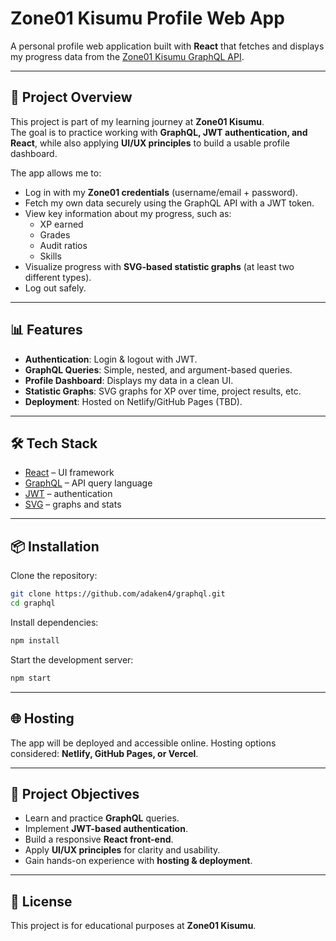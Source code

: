# Zone01 Kisumu Profile Web App

A personal profile web application built with **React** that fetches and displays my progress data from the [Zone01 Kisumu GraphQL API](https://learn.zone01kisumu.ke/api/graphql-engine/v1/graphql).

---

## 🚀 Project Overview

This project is part of my learning journey at **Zone01 Kisumu**.  
The goal is to practice working with **GraphQL, JWT authentication, and React**, while also applying **UI/UX principles** to build a usable profile dashboard.

The app allows me to:

- Log in with my **Zone01 credentials** (username/email + password).  
- Fetch my own data securely using the GraphQL API with a JWT token.  
- View key information about my progress, such as:
  - XP earned
  - Grades
  - Audit ratios
  - Skills  
- Visualize progress with **SVG-based statistic graphs** (at least two different types).  
- Log out safely.  

---

## 📊 Features

- **Authentication**: Login & logout with JWT.  
- **GraphQL Queries**: Simple, nested, and argument-based queries.  
- **Profile Dashboard**: Displays my data in a clean UI.  
- **Statistic Graphs**: SVG graphs for XP over time, project results, etc.  
- **Deployment**: Hosted on Netlify/GitHub Pages (TBD).  

---

## 🛠️ Tech Stack

- [React](https://reactjs.org/) – UI framework  
- [GraphQL](https://graphql.org/) – API query language  
- [JWT](https://jwt.io/) – authentication  
- [SVG](https://developer.mozilla.org/en-US/docs/Web/SVG) – graphs and stats  

---

## 📦 Installation

Clone the repository:

```bash
git clone https://github.com/adaken4/graphql.git
cd graphql
````

Install dependencies:

```bash
npm install
```

Start the development server:

```bash
npm start
```

---

## 🌐 Hosting

The app will be deployed and accessible online.
Hosting options considered: **Netlify, GitHub Pages, or Vercel**.

---

## 📌 Project Objectives

* Learn and practice **GraphQL** queries.
* Implement **JWT-based authentication**.
* Build a responsive **React front-end**.
* Apply **UI/UX principles** for clarity and usability.
* Gain hands-on experience with **hosting & deployment**.

---

## 📝 License

This project is for educational purposes at **Zone01 Kisumu**.
